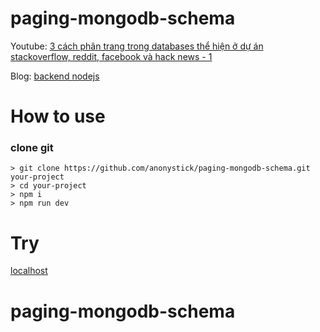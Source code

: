 # paging-mongodb-schema

Youtube: [3 cách phân trang trong databases thể hiện ở dự án stackoverflow, reddit, facebook và hack news - 1](https://youtu.be/EOqKXH8Ztrg)

Blog: [backend nodejs](https://anonystick.com)

# How to use

### clone git

```
> git clone https://github.com/anonystick/paging-mongodb-schema.git your-project
> cd your-project
> npm i
> npm run dev
```

# Try

[localhost](http://localhost:3051)
# paging-mongodb-schema
